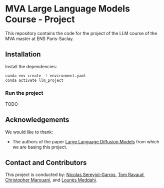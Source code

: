 # MVA Large Language Models Course - Project

This repository contains the code for the project of the LLM course of the MVA master at ENS Paris-Saclay.

## Installation

Install the dependencies:

```bash
conda env create -f environment.yaml
conda activate llm_project
```

### Run the project
TODO

## Acknowledgements

We would like to thank:
* The authors of the paper [Large Language Diffusion Models](https://ml-gsai.github.io/LLaDA-demo/) from which we are basing this project.

## Contact and Contributors

This project is conducted by: [Nicolas Sereyjol-Garros](), [Tom Ravaud](), [Christopher Marouani](), and [Lounès Meddahi]().